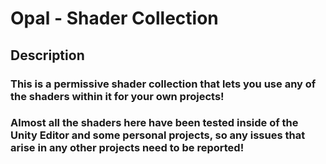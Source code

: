 # Opal - Shader Collection

## Description
### This is a permissive shader collection that lets you use any of the shaders within it for your own projects!
### Almost all the shaders here have been tested inside of the Unity Editor and some personal projects, so any issues that arise in any other projects need to be reported!
